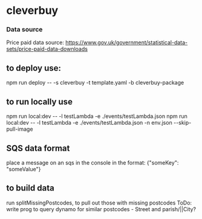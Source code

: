 # cleverbuy

### Data source
Price paid data source: https://www.gov.uk/government/statistical-data-sets/price-paid-data-downloads

## to deploy use: 
  npm run deploy -- -s cleverbuy -t template.yaml -b cleverbuy-package

## to run locally use
  npm run local:dev -- -l testLambda -e ./events/testLambda.json
  npm run local:dev -- -l testLambda -e ./events/testLambda.json -n env.json --skip-pull-image

## SQS data format
  place a message on an sqs in the console in the format: {"someKey": "someValue"}

## to build data
  run splitMissingPostcodes, to pull out those with missing postcodes
  ToDo: write prog to query dynamo for similar postcodes - Street and parish/||City?
  